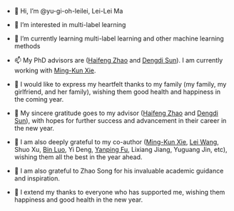- 👋 Hi, I’m @yu-gi-oh-leilei, Lei-Lei Ma
- 👀 I’m interested in multi-label learning
- 🌱 I’m currently learning multi-label learning and other machine learning methods
- 📫 My PhD advisors are ([Haifeng Zhao](https://scholar.google.com/citations?user=SWUHieAAAAAJ&hl=en) and [Dengdi Sun](https://scholar.google.com/citations?user=tuayA3cAAAAJ&hl=en)). I am currently working with [Ming-Kun Xie](https://xiemk.github.io/).


- 💞️ I would like to express my heartfelt thanks to my family (my family, my girlfriend, and her family), wishing them good health and happiness in the coming year.
- 💞️ My sincere gratitude goes to my advisor ([Haifeng Zhao](https://scholar.google.com/citations?user=SWUHieAAAAAJ&hl=en) and [Dengdi Sun](https://scholar.google.com/citations?user=tuayA3cAAAAJ&hl=en)), with hopes for further success and advancement in their career in the new year.
- 💞️ I am also deeply grateful to my co-author ([Ming-Kun Xie](https://xiemk.github.io/), [Lei Wang](https://github.com/yu-gi-oh-leilei/SpliceMix), Shuo Xu, [Bin Luo](https://scholar.google.com/citations?user=0qaDapcAAAAJ&hl=en&oi=ao), Yi Deng, [Yanping Fu](https://scholar.google.com/citations?user=40mWlDYAAAAJ&hl=en), Lixiang Jiang, Yuguang Jin, etc), wishing them all the best in the year ahead.
- 💞️ I am also grateful to Zhao Song for his invaluable academic guidance and inspiration.
- 💞️ I extend my thanks to everyone who has supported me, wishing them happiness and good health in the new year.


<!---
yu-gi-oh-leilei/yu-gi-oh-leilei is a ✨ special ✨ repository because its `README.md` (this file) appears on your GitHub profile.
You can click the Preview link to take a look at your changes.
- 💞️ I’m looking to collaborate on ...
- 📫 How to reach me ...
--->
